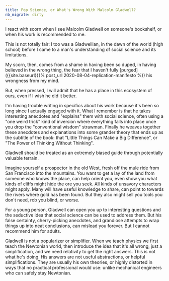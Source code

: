 ```yaml
---
title: Pop Science, or What's Wrong With Malcolm Gladwell?
nb_migrate: dirty
---
```


I react with scorn when I see Malcolm Gladwell on someone's bookshelf, or when his work is recommended to me.

This is not totally fair: I too was a Gladwellian, in the dawn of the world (high school) before I came to a man's understanding of social science and its limitations.

My scorn, then, comes from a shame in having been so duped, in having believed in the wrong thing, the fear that I haven't fully [purged]({{site.baseurl}}{% post_url 2020-08-04-replication-manifesto %}) his wrongness from my mind.

But, when pressed, I will admit that he has a place in this ecosystem of ours, even if I wish he did it better. 

I'm having trouble writing in specifics about his work because it's been so long since I actually engaged with it. What I remember is that he takes interesting anecdotes and "explains" them with social science, often using a "one weird trick" kind of inversion where everything falls into place once you drop the "conventional wisdom" strawman. Finally he weaves together these anecdotes and explanations into some grander theory that ends up as the subtitle of the book: that "Little Things Can Make a Big Difference", or "The Power of Thinking Without Thinking".

Gladwell should be treated as an extremely biased guide through potentially valuable terrain.

Imagine yourself a prospector in the old West, fresh off the mule ride from San Francisco into the mountains. You want to get a lay of the land from someone who knows the place, can help orient you, even show you what kinds of cliffs might hide the ore you seek. All kinds of unsavory characters might apply. Many will have useful knowledge to share, can point to towards the rivers where gold has been found. But they also might sell you tools you don't need, rob you blind, or worse.

For a young person, Gladwell can open you up to interesting questions and the seductive idea that social science can be used to address them. But his false certainty, cherry-picking anecdotes, and grandiose attempts to wrap things up into neat conclusions, can mislead you forever. But I cannot recommend him for adults.

Gladwell is not a popularizer or simplifier. When we teach physics we first teach the Newtonian world, then introduce the idea that it's all wrong, just a simplification, and we need relativity to get the right answers. This is not what he's doing. His answers are not useful abstractions, or helpful simplifications. They are usually his own theories, or highly distorted in ways that no practical professional would use: unlike mechanical engineers who can safely stay Newtonian.
